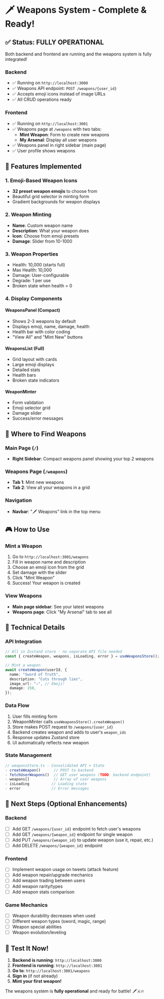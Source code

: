 # 🗡️ Weapons System - Complete & Ready!

## ✅ Status: FULLY OPERATIONAL

Both backend and frontend are running and the weapons system is fully integrated!

### Backend

- ✅ Running on `http://localhost:3000`
- ✅ Weapons API endpoint: `POST /weapons/{user_id}`
- ✅ Accepts emoji icons instead of image URLs
- ✅ All CRUD operations ready

### Frontend

- ✅ Running on `http://localhost:3001`
- ✅ Weapons page at `/weapons` with two tabs:
  - **Mint Weapon**: Form to create new weapons
  - **My Arsenal**: Display all user weapons
- ✅ Weapons panel in right sidebar (main page)
- ✅ User profile shows weapons

## 🎨 Features Implemented

### 1. Emoji-Based Weapon Icons

- **32 preset weapon emojis** to choose from
- Beautiful grid selector in minting form
- Gradient backgrounds for weapon displays

### 2. Weapon Minting

- **Name**: Custom weapon name
- **Description**: What your weapon does
- **Icon**: Choose from emoji presets
- **Damage**: Slider from 10-1000

### 3. Weapon Properties

- Health: 10,000 (starts full)
- Max Health: 10,000
- Damage: User-configurable
- Degrade: 1 per use
- Broken state when health = 0

### 4. Display Components

#### WeaponsPanel (Compact)

- Shows 2-3 weapons by default
- Displays emoji, name, damage, health
- Health bar with color coding
- "View All" and "Mint New" buttons

#### WeaponsList (Full)

- Grid layout with cards
- Large emoji displays
- Detailed stats
- Health bars
- Broken state indicators

#### WeaponMinter

- Form validation
- Emoji selector grid
- Damage slider
- Success/error messages

## 📍 Where to Find Weapons

### Main Page (`/`)

- **Right Sidebar**: Compact weapons panel showing your top 2 weapons

### Weapons Page (`/weapons`)

- **Tab 1**: Mint new weapons
- **Tab 2**: View all your weapons in a grid

### Navigation

- **Navbar**: "🗡️ Weapons" link in the top menu

## 🎮 How to Use

### Mint a Weapon

1. Go to `http://localhost:3001/weapons`
2. Fill in weapon name and description
3. Choose an emoji icon from the grid
4. Set damage with the slider
5. Click "Mint Weapon"
6. Success! Your weapon is created

### View Weapons

- **Main page sidebar**: See your latest weapons
- **Weapons page**: Click "My Arsenal" tab to see all

## 🔧 Technical Details

### API Integration

```typescript
// All in Zustand store - no separate API file needed
const { createWeapon, weapons, isLoading, error } = useWeaponsStore();

// Mint a weapon
await createWeapon(userId, {
  name: "Sword of Truth",
  description: "Cuts through lies",
  image_url: "⚔️", // Emoji!
  damage: 150,
});
```

### Data Flow

1. User fills minting form
2. WeaponMinter calls `useWeaponsStore().createWeapon()`
3. Store makes POST request to `/weapons/{user_id}`
4. Backend creates weapon and adds to user's `weapon_ids`
5. Response updates Zustand store
6. UI automatically reflects new weapon

### State Management

```typescript
// weaponsStore.ts - Consolidated API + State
- createWeapon()      // POST to backend
- fetchUserWeapons()  // GET user weapons (TODO: backend endpoint)
- weapons[]           // Array of user weapons
- isLoading          // Loading state
- error              // Error messages
```

## 🚀 Next Steps (Optional Enhancements)

### Backend

- [ ] Add GET `/weapons/{user_id}` endpoint to fetch user's weapons
- [ ] Add GET `/weapons/{weapon_id}` endpoint for single weapon
- [ ] Add PUT `/weapons/{weapon_id}` to update weapon (use it, repair, etc.)
- [ ] Add DELETE `/weapons/{weapon_id}` endpoint

### Frontend

- [ ] Implement weapon usage on tweets (attack feature)
- [ ] Add weapon repair/upgrade mechanics
- [ ] Add weapon trading between users
- [ ] Add weapon rarity/types
- [ ] Add weapon stats comparison

### Game Mechanics

- [ ] Weapon durability decreases when used
- [ ] Different weapon types (sword, magic, range)
- [ ] Weapon special abilities
- [ ] Weapon evolution/leveling

## 🎉 Test It Now!

1. **Backend is running**: `http://localhost:3000`
2. **Frontend is running**: `http://localhost:3001`
3. **Go to**: `http://localhost:3001/weapons`
4. **Sign in** (if not already)
5. **Mint your first weapon!**

The weapons system is **fully operational** and ready for battle! 🗡️⚔️🔥
